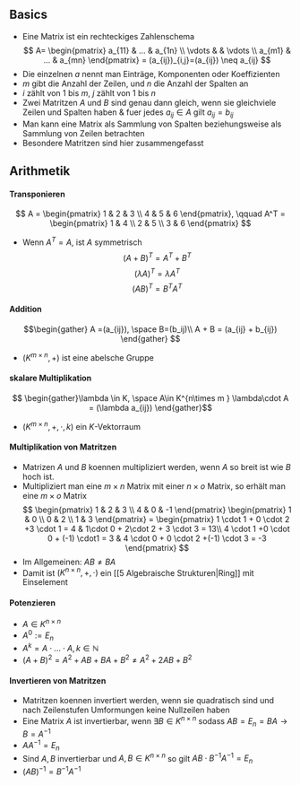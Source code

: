 ## Basics
- Eine Matrix ist ein rechteckiges Zahlenschema
$$
A=
\begin{pmatrix}
a_{11} & ... & a_{1n}
\\
\vdots & & \vdots
\\
a_{m1} & ... & a_{mn}
\end{pmatrix}
= (a_{ij})_{i,j}=(a_{ij}) \neq a_{ij}
$$
- Die einzelnen $a$ nennt man Einträge, Komponenten oder Koeffizienten
- $m$ gibt die Anzahl der Zeilen, und $n$ die Anzahl der Spalten an
- $i$ zählt von $1$ bis $m$,  $j$ zählt von $1$ bis $n$ 
- Zwei Matritzen $A$ und $B$ sind genau dann gleich, wenn sie gleichviele Zeilen und Spalten haben & fuer jedes $a_{ij} \in A$ gilt $a_{ij}=b_{ij}$
- Man kann eine Matrix als Sammlung von Spalten beziehungsweise als Sammlung von Zeilen betrachten
- Besondere Matritzen sind hier zusammengefasst
## Arithmetik
#### Transponieren
$$
A = \begin{pmatrix}
1 & 2  & 3
\\
4 & 5 & 6
\end{pmatrix}, \qquad A^T = 
\begin{pmatrix}
1 & 4
\\
2 & 5
\\
3 & 6
\end{pmatrix}
$$
- Wenn $A^T = A$, ist $A$ symmetrisch 
 $$(A+B)^T=A^T+B^T$$
$$(\lambda A)^T = \lambda A^T$$
$$(AB)^T=B^TA^T$$
#### Addition
$$\begin{gather} 
A =(a_{ij}), \space B=(b_ij)\\
A + B = (a_{ij} + b_{ij})
\end{gather}
$$
- $(K^{m\times n}, +)$ ist eine abelsche Gruppe 

#### skalare Multiplikation
$$
\begin{gather}\lambda \in K, \space A\in K^{n\times m }
\lambda\cdot A = (\lambda a_{ij})
\end{gather}$$
-  $(K^{m\times n}, +, \cdot, k)$ ein $K$-Vektorraum 

#### Multiplikation von Matritzen
- Matrizen $A$ und $B$ koennen multipliziert werden, wenn $A$ so breit ist wie $B$ hoch ist. 
- Multipliziert man eine $m \times n$ Matrix mit einer $n \times o$ Matrix, so erhält man eine $m \times o$ Matrix
$$
\begin{pmatrix}
1 & 2 & 3 \\
4 & 0 & -1
\end{pmatrix}
\begin{pmatrix}
1 & 0 \\
0 & 2 \\
1 & 3
\end{pmatrix}
=
\begin{pmatrix}
1 \cdot 1 + 0 \cdot 2 +3 \cdot 1 = 4 & 1\cdot 0 + 2\cdot 2 + 3 \cdot 3 =  13\\
4 \cdot 1 +0 \cdot 0 + (-1) \cdot1 =  3 & 4 \cdot 0 + 0 \cdot 2 +(-1) \cdot 3 =  -3
\end{pmatrix}
$$
- Im Allgemeinen: $AB \neq BA$ 
- Damit ist $(K^{n\times n}, +, \cdot)$ ein [[5 Algebraische Strukturen|Ring]] mit Einselement 
#### Potenzieren
- $A \in K^{n\times n}$
- $A^0:= E_n$
- $A^k = A \cdot ... \cdot A, k \in \mathbb N$
- $(A +B)^2 = A^2 +AB + BA +B^2 \neq A^2 + 2AB + B^2$

#### Invertieren von Matritzen
- Matritzen koennen invertiert werden, wenn sie quadratisch sind und nach Zeilenstufen Umformungen keine Nullzeilen haben
- Eine Matrix $A$ ist invertierbar, wenn $\exists B \in K^{n\times n}$ sodass $AB = E_n=BA \to B=A^{-1}$
- $AA^{-1} =E_n$ 
- Sind $A, B$ invertierbar und $A, B \in K^{n\times n}$ so gilt $AB\cdot B^{-1}A^{-1} = E_n$
- $(AB)^{-1} = B^{-1}A^{-1}$
